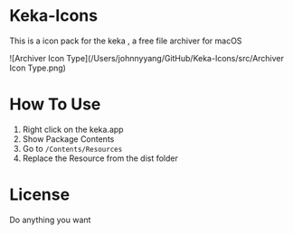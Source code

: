 # Keka-Icons
This is a icon pack for the keka , a free file archiver for macOS

![Archiver Icon Type](/Users/johnnyyang/GitHub/Keka-Icons/src/Archiver Icon Type.png)

# How To Use

1. Right click on the keka.app
2. Show Package Contents
3. Go to `/Contents/Resources`
4. Replace the Resource from the dist folder

# License

Do anything you want